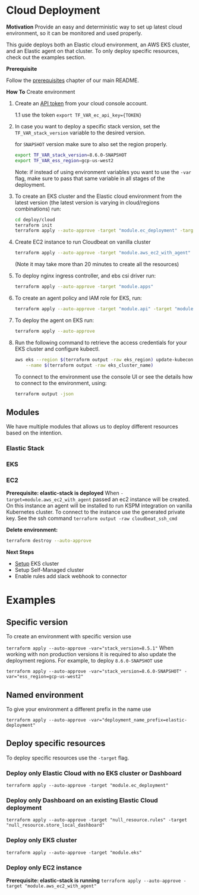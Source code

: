 # Cloud Deployment

**Motivation**
Provide an easy and deterministic way to set up latest cloud environment, so it can be monitored and used properly.

This guide deploys both an Elastic cloud environment, an AWS EKS cluster, and an Elastic agent on that cluster. To only deploy specific resources, check out the examples section.

**Prerequisite**

Follow the [prerequisites](/README.md#prerequisites) chapter of our main README.

**How To**
Create environment

1. Create an [API token](https://cloud.elastic.co/deployment-features/keys) from your cloud console account.

   1.1 use the token `export TF_VAR_ec_api_key={TOKEN}`

2. In case you want to deploy a specific stack version, set the `TF_VAR_stack_version` variable to the desired version.

   for `SNAPSHOT` version make sure to also set the region properly.

   ```bash
   export TF_VAR_stack_version=8.6.0-SNAPSHOT
   export TF_VAR_ess_region=gcp-us-west2
   ```

   Note: if instead of using environment variables you want to use the `-var` flag, make sure to pass that same variable in all stages of the deployment.

3. To create an EKS cluster and the Elastic cloud environment from the latest version (the latest version is varying in cloud/regions combinations) run:
   ```bash
   cd deploy/cloud
   terraform init
   terraform apply --auto-approve -target "module.ec_deployment" -target "null_resource.rules" -target "null_resource.store_local_dashboard" -target "module.eks"
   ```
4. Create EC2 instance to run Cloudbeat on vanilla cluster
   ```bash
   terraform apply --auto-approve -target "module.aws_ec2_with_agent"
   ```
   (Note it may take more than 20 minutes to create all the resources)
5. To deploy nginx ingress controller, and ebs csi driver run:
   ```bash
   terraform apply --auto-approve -target "module.apps"
   ```
6. To create an agent policy and IAM role for EKS, run:
   ```bash
   terraform apply --auto-approve -target "module.api" -target "module.iam_eks_role"
   ```
7. To deploy the agent on EKS run:
   ```bash
   terraform apply --auto-approve
   ```
8. Run the following command to retrieve the access credentials for your EKS cluster and configure kubectl.
   ```bash
   aws eks --region $(terraform output -raw eks_region) update-kubeconfig \
       --name $(terraform output -raw eks_cluster_name)
   ```
   To connect to the environment use the console UI or see the details how to connect to the environment, using:
   ```bash
   terraform output -json
   ```

## Modules

We have multiple modules that allows us to deploy different resources based on the intention.

### Elastic Stack

### EKS

### EC2

**Prerequisite: elastic-stack is deployed**
When `-target=module.aws_ec2_with_agent` passed an ec2 instance will be created.
On this instance an agent will be installed to run KSPM integration on vanilla Kubernetes cluster.
To connect to the instance use the generated private key.
See the ssh command `terraform output -raw cloudbeat_ssh_cmd`

**Delete environment:**

```bash
terraform destroy --auto-approve
```

**Next Steps**

- [Setup](https://github.com/elastic/security-team/blob/main/docs/cloud-security-posture-team/onboarding/deploy-agent-cloudbeat-on-eks.mdx) EKS cluster
- Setup Self-Managed cluster
- Enable rules add slack webhook to connector

# Examples

## Specific version

To create an environment with specific version use

`terraform apply --auto-approve -var="stack_version=8.5.1"`
When working with non production versions it is required to also update the deployment regions.
For example, to deploy `8.6.0-SNAPSHOT` use

`terraform apply --auto-approve -var="stack_version=8.6.0-SNAPSHOT" -var="ess_region=gcp-us-west2"`

## Named environment

To give your environment a different prefix in the name use

`terraform apply --auto-approve -var="deployment_name_prefix=elastic-deployment"`

## Deploy specific resources

To deploy specific resources use the `-target` flag.

### Deploy only Elastic Cloud with no EKS cluster or Dashboard

`terraform apply --auto-approve -target "module.ec_deployment"`

### Deploy only Dashboard on an existing Elastic Cloud deployment

`terraform apply --auto-approve -target "null_resource.rules" -target "null_resource.store_local_dashboard"`

### Deploy only EKS cluster

`terraform apply --auto-approve -target "module.eks"`

### Deploy only EC2 instance

**Prerequisite: elastic-stack is running**
`terraform apply --auto-approve -target "module.aws_ec2_with_agent"`
